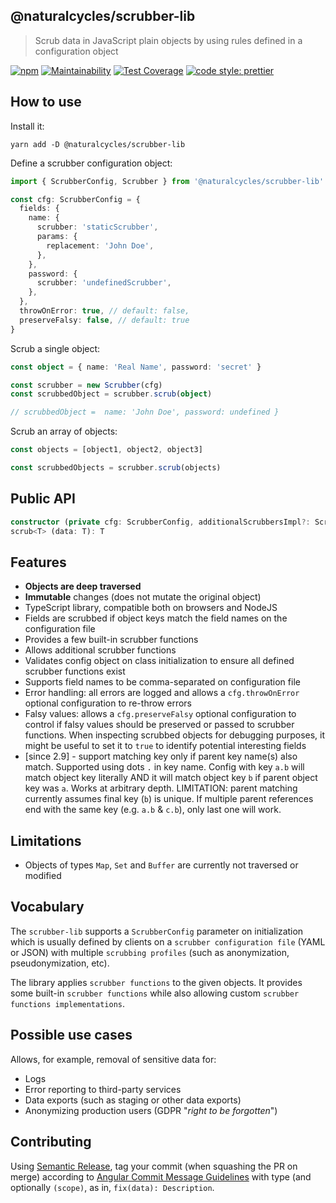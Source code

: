 ## @naturalcycles/scrubber-lib

> Scrub data in JavaScript plain objects by using rules defined in a configuration object

[![npm](https://img.shields.io/npm/v/@naturalcycles/scrubber-lib/latest.svg)](https://www.npmjs.com/package/@naturalcycles/scrubber-lib)
[![Maintainability](https://api.codeclimate.com/v1/badges/e8cd5b1b7cff8e1296fe/maintainability)](https://codeclimate.com/repos/e8cd5b1b7cff8e1296fe/maintainability)
[![Test Coverage](https://api.codeclimate.com/v1/badges/e8cd5b1b7cff8e1296fe/test_coverage)](https://codeclimate.com/repos/e8cd5b1b7cff8e1296fe/test_coverage)
[![code style: prettier](https://img.shields.io/badge/code_style-prettier-ff69b4.svg?style=flat-square)](https://github.com/prettier/prettier)

## How to use

Install it:

```
yarn add -D @naturalcycles/scrubber-lib
```

Define a scrubber configuration object:

```ts
import { ScrubberConfig, Scrubber } from '@naturalcycles/scrubber-lib'

const cfg: ScrubberConfig = {
  fields: {
    name: {
      scrubber: 'staticScrubber',
      params: {
        replacement: 'John Doe',
      },
    },
    password: {
      scrubber: 'undefinedScrubber',
    },
  },
  throwOnError: true, // default: false,
  preserveFalsy: false, // default: true
}
```

Scrub a single object:

```ts
const object = { name: 'Real Name', password: 'secret' }

const scrubber = new Scrubber(cfg)
const scrubbedObject = scrubber.scrub(object)

// scrubbedObject =  name: 'John Doe', password: undefined }
```

Scrub an array of objects:

```ts
const objects = [object1, object2, object3]

const scrubbedObjects = scrubber.scrub(objects)
```

## Public API

```ts
constructor (private cfg: ScrubberConfig, additionalScrubbersImpl?: ScrubbersImpl)
scrub<T> (data: T): T
```

## Features

- **Objects are deep traversed**
- **Immutable** changes (does not mutate the original object)
- TypeScript library, compatible both on browsers and NodeJS
- Fields are scrubbed if object keys match the field names on the configuration file
- Provides a few built-in scrubber functions
- Allows additional scrubber functions
- Validates config object on class initialization to ensure all defined scrubber functions exist
- Supports field names to be comma-separated on configuration file
- Error handling: all errors are logged and allows a `cfg.throwOnError` optional configuration to
  re-throw errors
- Falsy values: allows a `cfg.preserveFalsy` optional configuration to control if falsy values
  should be preserved or passed to scrubber functions. When inspecting scrubbed objects for
  debugging purposes, it might be useful to set it to `true` to identify potential interesting
  fields
- [since 2.9] - support matching key only if parent key name(s) also match. Supported using dots `.`
  in key name. Config with key `a.b` will match object key literally AND it will match object key
  `b` if parent object key was `a`. Works at arbitrary depth. LIMITATION: parent matching currently
  assumes final key (`b`) is unique. If multiple parent references end with the same key (e.g. `a.b`
  & `c.b`), only last one will work.

## Limitations

- Objects of types `Map`, `Set` and `Buffer` are currently not traversed or modified

## Vocabulary

The `scrubber-lib` supports a `ScrubberConfig` parameter on initialization which is usually defined
by clients on a `scrubber configuration file` (YAML or JSON) with multiple `scrubbing profiles`
(such as anonymization, pseudonymization, etc).

The library applies `scrubber functions` to the given objects. It provides some built-in
`scrubber functions` while also allowing custom `scrubber functions implementations`.

## Possible use cases

Allows, for example, removal of sensitive data for:

- Logs
- Error reporting to third-party services
- Data exports (such as staging or other data exports)
- Anonymizing production users (GDPR "_right to be forgotten_")

## Contributing

Using [Semantic Release](https://github.com/semantic-release/semantic-release), tag your commit
(when squashing the PR on merge) according to
[Angular Commit Message Guidelines](https://github.com/angular/angular/blob/main/contributing-docs/commit-message-guidelines.md)
with type (and optionally `(scope)`, as in, `fix(data): Description`.
